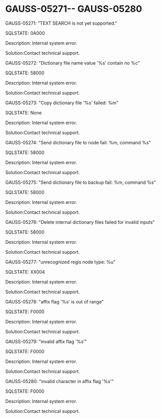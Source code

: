 # GAUSS-05271-- GAUSS-05280<a name="EN-US_TOPIC_0302072912"></a>

GAUSS-05271: "TEXT SEARCH is not yet supported."

SQLSTATE: 0A000

Description: Internal system error.

Solution:Contact technical support.

GAUSS-05272: "Dictionary file name value '%s' contain no %c"

SQLSTATE: 58000

Description: Internal system error.

Solution:Contact technical support.

GAUSS-05273: "Copy dictionary file '%s' failed: %m"

SQLSTATE: None

Description: Internal system error.

Solution:Contact technical support.

GAUSS-05274: "Send dictionary file to node fail: %m, command %s"

SQLSTATE: 58000

Description: Internal system error.

Solution:Contact technical support.

GAUSS-05275: "Send dictionary file to backup fail: %m, command %s"

SQLSTATE: 58000

Description: Internal system error.

Solution:Contact technical support.

GAUSS-05276: "Delete internal dictionary files failed for invalid inputs"

SQLSTATE: 58000

Description: Internal system error.

Solution:Contact technical support.

GAUSS-05277: "unrecognized regis node type: %u"

SQLSTATE: XX004

Description: Internal system error.

Solution:Contact technical support.

GAUSS-05278: "affix flag '%s' is out of range"

SQLSTATE: F0000

Description: Internal system error.

Solution:Contact technical support.

GAUSS-05279: "invalid affix flag '%s'"

SQLSTATE: F0000

Description: Internal system error.

Solution:Contact technical support.

GAUSS-05280: "invalid character in affix flag '%s'"

SQLSTATE: F0000

Description: Internal system error.

Solution:Contact technical support.

